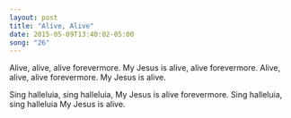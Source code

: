 ```yaml
---
layout: post
title: "Alive, Alive"
date: 2015-05-09T13:40:02-05:00
song: "26"
---
```


Alive, alive, alive forevermore.
My Jesus is alive, alive forevermore.
Alive, alive, alive forevermore.
My Jesus is alive.

Sing halleluia, sing halleluia,
My Jesus is alive forevermore.
Sing halleluia, sing halleluia
My Jesus is alive.
